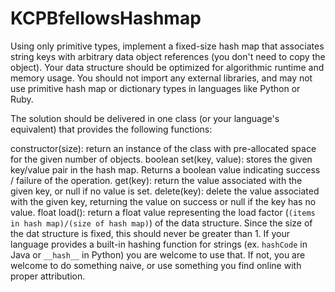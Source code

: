 # KCPBfellowsHashmap

Using only primitive types, implement a fixed-size hash map that associates string keys with arbitrary data object references (you don't need to copy the object). Your data structure should be optimized for algorithmic runtime and memory usage. You should not import any external libraries, and may not use primitive hash map or dictionary types in languages like Python or Ruby.

The solution should be delivered in one class (or your language's equivalent) that provides the following functions:

constructor(size): return an instance of the class with pre-allocated space for the given number of objects.
boolean set(key, value): stores the given key/value pair in the hash map. Returns a boolean value indicating success / failure of the operation.
get(key): return the value associated with the given key, or null if no value is set.
delete(key): delete the value associated with the given key, returning the value on success or null if the key has no value.
float load(): return a float value representing the load factor (`(items in hash map)/(size of hash map)`) of the data structure. Since the size of the dat structure is fixed, this should never be greater than 1.
If your language provides a built-in hashing function for strings (ex. `hashCode` in Java or `__hash__` in Python) you are welcome to use that. If not, you are welcome to do something naive, or use something you find online with proper attribution.
